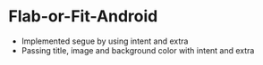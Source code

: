 # Flab-or-Fit-Android

- Implemented segue by using intent and extra
- Passing title, image and background color with intent and extra
